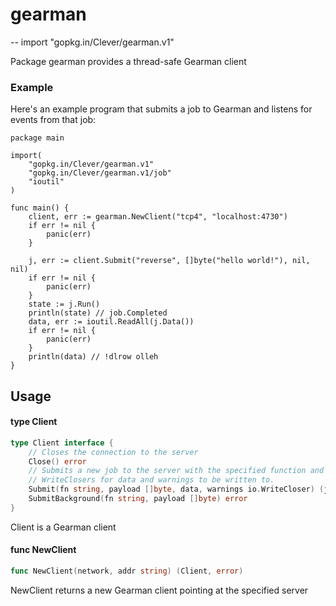 # gearman
--
    import "gopkg.in/Clever/gearman.v1"

Package gearman provides a thread-safe Gearman client


### Example

Here's an example program that submits a job to Gearman and listens for events
from that job:

    package main

    import(
    	"gopkg.in/Clever/gearman.v1"
    	"gopkg.in/Clever/gearman.v1/job"
    	"ioutil"
    )

    func main() {
    	client, err := gearman.NewClient("tcp4", "localhost:4730")
    	if err != nil {
    		panic(err)
    	}

    	j, err := client.Submit("reverse", []byte("hello world!"), nil, nil)
    	if err != nil {
    		panic(err)
    	}
    	state := j.Run()
    	println(state) // job.Completed
    	data, err := ioutil.ReadAll(j.Data())
    	if err != nil {
    		panic(err)
    	}
    	println(data) // !dlrow olleh
    }

## Usage

#### type Client

```go
type Client interface {
	// Closes the connection to the server
	Close() error
	// Submits a new job to the server with the specified function and payload. You must provide two
	// WriteClosers for data and warnings to be written to.
	Submit(fn string, payload []byte, data, warnings io.WriteCloser) (job.Job, error)
	SubmitBackground(fn string, payload []byte) error
}
```

Client is a Gearman client

#### func  NewClient

```go
func NewClient(network, addr string) (Client, error)
```
NewClient returns a new Gearman client pointing at the specified server
